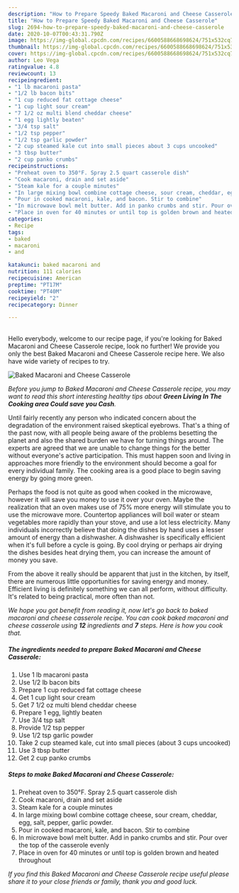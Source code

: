 ```yaml
---
description: "How to Prepare Speedy Baked Macaroni and Cheese Casserole"
title: "How to Prepare Speedy Baked Macaroni and Cheese Casserole"
slug: 2694-how-to-prepare-speedy-baked-macaroni-and-cheese-casserole
date: 2020-10-07T00:43:31.790Z
image: https://img-global.cpcdn.com/recipes/6600588668698624/751x532cq70/baked-macaroni-and-cheese-casserole-recipe-main-photo.jpg
thumbnail: https://img-global.cpcdn.com/recipes/6600588668698624/751x532cq70/baked-macaroni-and-cheese-casserole-recipe-main-photo.jpg
cover: https://img-global.cpcdn.com/recipes/6600588668698624/751x532cq70/baked-macaroni-and-cheese-casserole-recipe-main-photo.jpg
author: Leo Vega
ratingvalue: 4.8
reviewcount: 13
recipeingredient:
- "1 lb macaroni pasta"
- "1/2 lb bacon bits"
- "1 cup reduced fat cottage cheese"
- "1 cup light sour cream"
- "7 1/2 oz multi blend cheddar cheese"
- "1 egg lightly beaten"
- "3/4 tsp salt"
- "1/2 tsp pepper"
- "1/2 tsp garlic powder"
- "2 cup steamed kale cut into small pieces about 3 cups uncooked"
- "3 tbsp butter"
- "2 cup panko crumbs"
recipeinstructions:
- "Preheat oven to 350°F. Spray 2.5 quart casserole dish"
- "Cook macaroni, drain and set aside"
- "Steam kale for a couple minutes"
- "In large mixing bowl combine cottage cheese, sour cream, cheddar, egg, salt, pepper, garlic powder."
- "Pour in cooked macaroni, kale, and bacon. Stir to combine"
- "In microwave bowl melt butter. Add in panko crumbs and stir. Pour over the top of the casserole evenly"
- "Place in oven for 40 minutes or until top is golden brown and heated throughout"
categories:
- Recipe
tags:
- baked
- macaroni
- and

katakunci: baked macaroni and 
nutrition: 111 calories
recipecuisine: American
preptime: "PT17M"
cooktime: "PT40M"
recipeyield: "2"
recipecategory: Dinner

---
```

<br>
Hello everybody, welcome to our recipe page, if you're looking for Baked Macaroni and Cheese Casserole recipe, look no further! We provide you only the best Baked Macaroni and Cheese Casserole recipe here. We also have wide variety of recipes to try.
<br>


![Baked Macaroni and Cheese Casserole](https://img-global.cpcdn.com/recipes/6600588668698624/751x532cq70/baked-macaroni-and-cheese-casserole-recipe-main-photo.jpg)

<i>Before you jump to Baked Macaroni and Cheese Casserole recipe, you may want to read this short interesting healthy tips about 
<strong>Green Living In The Cooking area Could save you Cash</strong>.</i>
</br>

Until fairly recently any person who indicated concern about the degradation of the environment raised skeptical eyebrows. That's a thing of the past now, with all people being aware of the problems besetting the planet and also the shared burden we have for turning things around. The experts are agreed that we are unable to change things for the better without everyone's active participation. This must happen soon and living in approaches more friendly to the environment should become a goal for every individual family. The cooking area is a good place to begin saving energy by going more green.

Perhaps the food is not quite as good when cooked in the microwave, however it will save you money to use it over your oven. Maybe the realization that an oven makes use of 75% more energy will stimulate you to use the microwave more. Countertop appliances will boil water or steam vegetables more rapidly than your stove, and use a lot less electricity. Many individuals incorrectly believe that doing the dishes by hand uses a lesser amount of energy than a dishwasher. A dishwasher is specifically efficient when it's full before a cycle is going. By cool drying or perhaps air drying the dishes besides heat drying them, you can increase the amount of money you save.

From the above it really should be apparent that just in the kitchen, by itself, there are numerous little opportunities for saving energy and money. Efficient living is definitely something we can all perform, without difficulty. It's related to being practical, more often than not.


<i>We hope you got benefit from reading it, now let's go back to baked macaroni and cheese casserole recipe. You can cook baked macaroni and cheese casserole using <strong>12</strong> ingredients and <strong>7</strong> steps. Here is how you cook that.
</i>

##### The ingredients needed to prepare Baked Macaroni and Cheese Casserole:

1. Use 1 lb macaroni pasta
1. Use 1/2 lb bacon bits
1. Prepare 1 cup reduced fat cottage cheese
1. Get 1 cup light sour cream
1. Get 7 1/2 oz multi blend cheddar cheese
1. Prepare 1 egg, lightly beaten
1. Use 3/4 tsp salt
1. Provide 1/2 tsp pepper
1. Use 1/2 tsp garlic powder
1. Take 2 cup steamed kale, cut into small pieces (about 3 cups uncooked)
1. Use 3 tbsp butter
1. Get 2 cup panko crumbs


##### Steps to make Baked Macaroni and Cheese Casserole:

1. Preheat oven to 350°F. Spray 2.5 quart casserole dish
1. Cook macaroni, drain and set aside
1. Steam kale for a couple minutes
1. In large mixing bowl combine cottage cheese, sour cream, cheddar, egg, salt, pepper, garlic powder.
1. Pour in cooked macaroni, kale, and bacon. Stir to combine
1. In microwave bowl melt butter. Add in panko crumbs and stir. Pour over the top of the casserole evenly
1. Place in oven for 40 minutes or until top is golden brown and heated throughout


<i>If you find this Baked Macaroni and Cheese Casserole recipe useful please share it to your close friends or family, thank you and good luck.</i>
